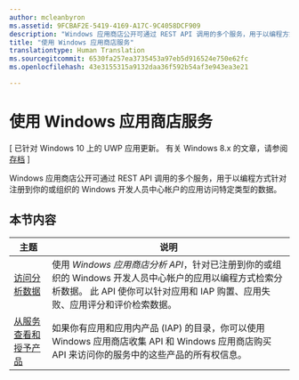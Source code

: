 ```yaml
---
author: mcleanbyron
ms.assetid: 9FCBAF2E-5419-4169-A17C-9C4058DCF909
description: "Windows 应用商店公开可通过 REST API 调用的多个服务，用于以编程方式针对注册到你的或组织的 Windows 开发人员中心帐户的应用访问特定类型的数据。"
title: "使用 Windows 应用商店服务"
translationtype: Human Translation
ms.sourcegitcommit: 6530fa257ea3735453a97eb5d916524e750e62fc
ms.openlocfilehash: 43e3155315a9132daa36f592b54af3e943ea3e21

---
```


# 使用 Windows 应用商店服务


\[ 已针对 Windows 10 上的 UWP 应用更新。 有关 Windows 8.x 的文章，请参阅[存档](http://go.microsoft.com/fwlink/p/?linkid=619132) \]

Windows 应用商店公开可通过 REST API 调用的多个服务，用于以编程方式针对注册到你的或组织的 Windows 开发人员中心帐户的应用访问特定类型的数据。

## 本节内容


| 主题                                                                                                       | 说明                 |
|-------------------------------------------------------------------------------------------------------------|-----------------------------|
| [访问分析数据](access-analytics-data-using-windows-store-services.md) | 使用 <em>Windows 应用商店分析 API</em>，针对已注册到你的或组织的 Windows 开发人员中心帐户的应用以编程方式检索分析数据。 此 API 使你可以针对应用和 IAP 购置、应用失败、应用评分和评价检索数据。 |
| [从服务查看和授予产品](view-and-grant-products-from-a-service.md)  | 如果你有应用和应用内产品 (IAP) 的目录，你可以使用 Windows 应用商店收集 API 和 Windows 应用商店购买 API 来访问你的服务中的这些产品的所有权信息。  |



 

 

 



<!--HONumber=Jun16_HO4-->


